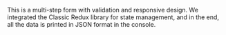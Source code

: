  This is a multi-step form with validation and responsive design. We integrated the Classic Redux library for state management, and in the end, all the data is printed in JSON format in the console.
